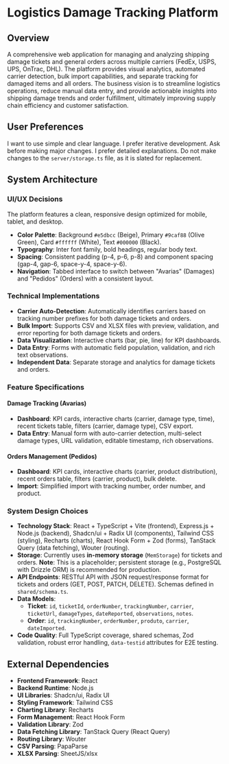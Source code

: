 # Logistics Damage Tracking Platform

## Overview
A comprehensive web application for managing and analyzing shipping damage tickets and general orders across multiple carriers (FedEx, USPS, UPS, OnTrac, DHL). The platform provides visual analytics, automated carrier detection, bulk import capabilities, and separate tracking for damaged items and all orders. The business vision is to streamline logistics operations, reduce manual data entry, and provide actionable insights into shipping damage trends and order fulfillment, ultimately improving supply chain efficiency and customer satisfaction.

## User Preferences
I want to use simple and clear language. I prefer iterative development. Ask before making major changes. I prefer detailed explanations. Do not make changes to the `server/storage.ts` file, as it is slated for replacement.

## System Architecture

### UI/UX Decisions
The platform features a clean, responsive design optimized for mobile, tablet, and desktop.
- **Color Palette**: Background `#e5dbcc` (Beige), Primary `#9caf88` (Olive Green), Card `#ffffff` (White), Text `#000000` (Black).
- **Typography**: Inter font family, bold headings, regular body text.
- **Spacing**: Consistent padding (p-4, p-6, p-8) and component spacing (gap-4, gap-6, space-y-4, space-y-6).
- **Navigation**: Tabbed interface to switch between "Avarias" (Damages) and "Pedidos" (Orders) with a consistent layout.

### Technical Implementations
- **Carrier Auto-Detection**: Automatically identifies carriers based on tracking number prefixes for both damage tickets and orders.
- **Bulk Import**: Supports CSV and XLSX files with preview, validation, and error reporting for both damage tickets and orders.
- **Data Visualization**: Interactive charts (bar, pie, line) for KPI dashboards.
- **Data Entry**: Forms with automatic field population, validation, and rich text observations.
- **Independent Data**: Separate storage and analytics for damage tickets and orders.

### Feature Specifications

#### Damage Tracking (Avarias)
- **Dashboard**: KPI cards, interactive charts (carrier, damage type, time), recent tickets table, filters (carrier, damage type), CSV export.
- **Data Entry**: Manual form with auto-carrier detection, multi-select damage types, URL validation, editable timestamp, rich observations.

#### Orders Management (Pedidos)
- **Dashboard**: KPI cards, interactive charts (carrier, product distribution), recent orders table, filters (carrier, product), bulk delete.
- **Import**: Simplified import with tracking number, order number, and product.

### System Design Choices
- **Technology Stack**: React + TypeScript + Vite (frontend), Express.js + Node.js (backend), Shadcn/ui + Radix UI (components), Tailwind CSS (styling), Recharts (charts), React Hook Form + Zod (forms), TanStack Query (data fetching), Wouter (routing).
- **Storage**: Currently uses **in-memory storage** (`MemStorage`) for tickets and orders. **Note**: This is a placeholder; persistent storage (e.g., PostgreSQL with Drizzle ORM) is recommended for production.
- **API Endpoints**: RESTful API with JSON request/response format for tickets and orders (GET, POST, PATCH, DELETE). Schemas defined in `shared/schema.ts`.
- **Data Models**:
    - **Ticket**: `id`, `ticketId`, `orderNumber`, `trackingNumber`, `carrier`, `ticketUrl`, `damageTypes`, `dateReported`, `observations`, `notes`.
    - **Order**: `id`, `trackingNumber`, `orderNumber`, `produto`, `carrier`, `dateImported`.
- **Code Quality**: Full TypeScript coverage, shared schemas, Zod validation, robust error handling, `data-testid` attributes for E2E testing.

## External Dependencies
- **Frontend Framework**: React
- **Backend Runtime**: Node.js
- **UI Libraries**: Shadcn/ui, Radix UI
- **Styling Framework**: Tailwind CSS
- **Charting Library**: Recharts
- **Form Management**: React Hook Form
- **Validation Library**: Zod
- **Data Fetching Library**: TanStack Query (React Query)
- **Routing Library**: Wouter
- **CSV Parsing**: PapaParse
- **XLSX Parsing**: SheetJS/xlsx